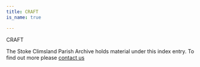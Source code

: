 ```yaml
---
title: CRAFT
is_name: true

---
```


CRAFT


The Stoke Climsland Parish Archive holds material under this index entry. To find out more please [contact us](/contact/)
